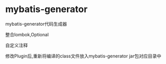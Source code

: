 # mybatis-generator

mybatis-generator代码生成器

整合lombok,Optional

自定义注释

修改Plugin后,重新将编译的class文件放入mybatis-generator jar包对应目录中
